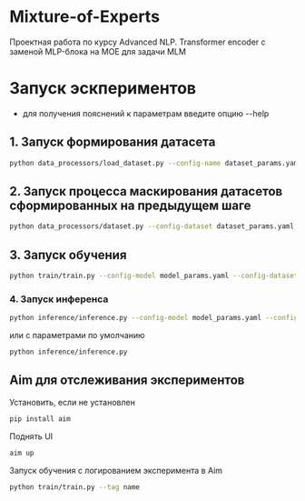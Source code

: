 # Mixture-of-Experts
Проектная работа по курсу Advanced NLP. Transformer encoder с заменой MLP-блока на MOE для задачи MLM


# Запуск эскпериментов
* для получения пояснений к параметрам введите опцию --help

## 1. Запуск формирования датасета
```bash
python data_processors/load_dataset.py --config-name dataset_params.yaml
```

## 2. Запуск процесса маскирования датасетов сформированных на предыдущем шаге
```bash
python data_processors/dataset.py --config-dataset dataset_params.yaml --config-model model_params.yaml
```

## 3. Запуск обучения
```bash
python train/train.py --config-model model_params.yaml --config-dataset dataset_params.yaml --config-train train_params.yaml
```

### 4. Запуск инференса
```bash
python inference/inference.py --config-model model_params.yaml --config-dataset dataset_params.yaml --config-train train_params.yaml --save_path process_exp_results/results
```
или с параметрами по умолчанию 
```bash
python inference/inference.py
```

## Aim для отслеживания экспериментов

Установить, если не установлен
```bash
pip install aim
```

Поднять UI
```bash
aim up
```

Запуск обучения с логированием эксперимента в Aim
```bash
python train/train.py --tag name
```